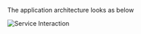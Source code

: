 The application architecture looks as below

![Service Interaction](https://github.com/phanibalaji/IstioSamples/blob/master/StandaloneSimpleEnvoy/Diagram.png)
